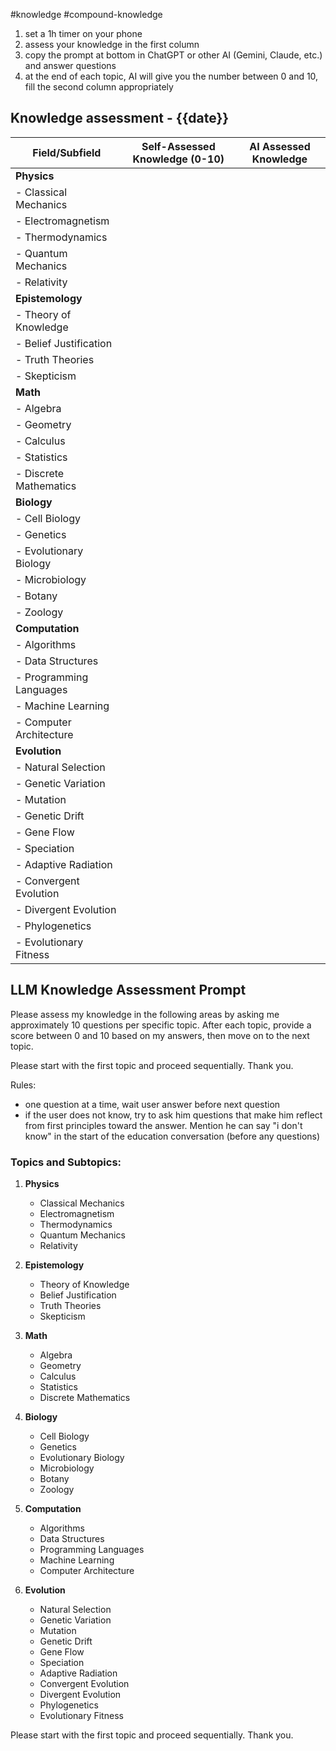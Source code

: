 
#knowledge #compound-knowledge 

1. set a 1h timer on your phone
2. assess your knowledge in the first column
3. copy the prompt at bottom in ChatGPT or other AI (Gemini, Claude, etc.) and answer questions
4. at the end of each topic, AI will give you the number between 0 and 10, fill the second column appropriately

## Knowledge assessment - {{date}}

| Field/Subfield          | Self-Assessed Knowledge (0-10) | AI Assessed Knowledge |
| ----------------------- | ------------------------------ | --------------------- |
| **Physics**             |                                |                       |
| - Classical Mechanics   |                                |                       |
| - Electromagnetism      |                                |                       |
| - Thermodynamics        |                                |                       |
| - Quantum Mechanics     |                                |                       |
| - Relativity            |                                |                       |
| **Epistemology**        |                                |                       |
| - Theory of Knowledge   |                                |                       |
| - Belief Justification  |                                |                       |
| - Truth Theories        |                                |                       |
| - Skepticism            |                                |                       |
| **Math**                |                                |                       |
| - Algebra               |                                |                       |
| - Geometry              |                                |                       |
| - Calculus              |                                |                       |
| - Statistics            |                                |                       |
| - Discrete Mathematics  |                                |                       |
| **Biology**             |                                |                       |
| - Cell Biology          |                                |                       |
| - Genetics              |                                |                       |
| - Evolutionary Biology  |                                |                       |
| - Microbiology          |                                |                       |
| - Botany                |                                |                       |
| - Zoology               |                                |                       |
| **Computation**         |                                |                       |
| - Algorithms            |                                |                       |
| - Data Structures       |                                |                       |
| - Programming Languages |                                |                       |
| - Machine Learning      |                                |                       |
| - Computer Architecture |                                |                       |
| **Evolution**           |                                |                       |
| - Natural Selection     |                                |                       |
| - Genetic Variation     |                                |                       |
| - Mutation              |                                |                       |
| - Genetic Drift         |                                |                       |
| - Gene Flow             |                                |                       |
| - Speciation            |                                |                       |
| - Adaptive Radiation    |                                |                       |
| - Convergent Evolution  |                                |                       |
| - Divergent Evolution   |                                |                       |
| - Phylogenetics         |                                |                       |
| - Evolutionary Fitness  |                                |                       |

## LLM Knowledge Assessment Prompt

Please assess my knowledge in the following areas by asking me approximately 10 questions per specific topic. After each topic, provide a score between 0 and 10 based on my answers, then move on to the next topic.

Please start with the first topic and proceed sequentially. Thank you.

Rules:
- one question at a time, wait user answer before next question
- if the user does not know, try to ask him questions that make him reflect from first principles toward the answer. Mention he can say "i don't know" in the start of the education conversation (before any questions)

### Topics and Subtopics:
1. **Physics**
   - Classical Mechanics
   - Electromagnetism
   - Thermodynamics
   - Quantum Mechanics
   - Relativity

2. **Epistemology**
   - Theory of Knowledge
   - Belief Justification
   - Truth Theories
   - Skepticism

3. **Math**
   - Algebra
   - Geometry
   - Calculus
   - Statistics
   - Discrete Mathematics

4. **Biology**
   - Cell Biology
   - Genetics
   - Evolutionary Biology
   - Microbiology
   - Botany
   - Zoology

5. **Computation**
   - Algorithms
   - Data Structures
   - Programming Languages
   - Machine Learning
   - Computer Architecture

6. **Evolution**
   - Natural Selection
   - Genetic Variation
   - Mutation
   - Genetic Drift
   - Gene Flow
   - Speciation
   - Adaptive Radiation
   - Convergent Evolution
   - Divergent Evolution
   - Phylogenetics
   - Evolutionary Fitness

Please start with the first topic and proceed sequentially. Thank you.
